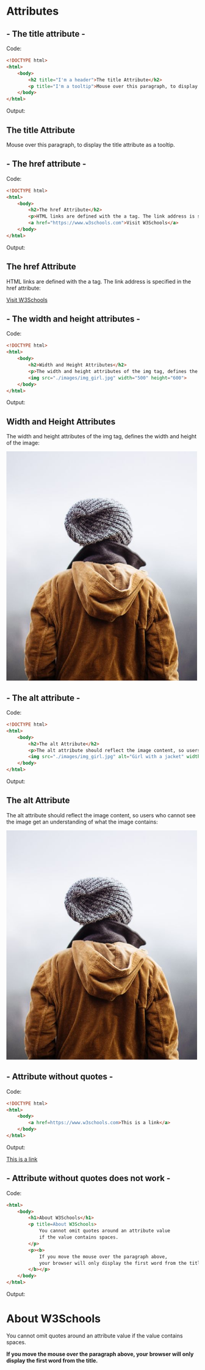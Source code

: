 # Attributes

## - The title attribute -

Code:

```html
<!DOCTYPE html>
<html>
    <body>
        <h2 title="I'm a header">The title Attribute</h2>
        <p title="I'm a tooltip">Mouse over this paragraph, to display the title attribute as a tooltip.</p>
    </body>
</html>
```

Output:

<!DOCTYPE html>
<html>
    <body>
        <h2 title="I'm a header">The title Attribute</h2>
        <p title="I'm a tooltip">Mouse over this paragraph, to display the title attribute as a tooltip.</p>
    </body>
</html>

## - The href attribute -

Code:

```html
<!DOCTYPE html>
<html>
    <body>
        <h2>The href Attribute</h2>
        <p>HTML links are defined with the a tag. The link address is specified in the href attribute:</p>
        <a href="https://www.w3schools.com">Visit W3Schools</a>
    </body>
</html>
```

Output:

<!DOCTYPE html>
<html>
    <body>
        <h2>The href Attribute</h2>
        <p>HTML links are defined with the a tag. The link address is specified in the href attribute:</p>
        <a href="https://www.w3schools.com">Visit W3Schools</a>
    </body>
</html>

## - The width and height attributes -

Code:

```html
<!DOCTYPE html>
<html>
    <body>
        <h2>Width and Height Attributes</h2>
        <p>The width and height attributes of the img tag, defines the width and height of the image:</p>
        <img src="./images/img_girl.jpg" width="500" height="600">
    </body>
</html>
```

Output:

<!DOCTYPE html>
<html>
    <body>
        <h2>Width and Height Attributes</h2>
        <p>The width and height attributes of the img tag, defines the width and height of the image:</p>
        <img src="./images/img_girl.jpg" width="500" height="600">
    </body>
</html>

## - The alt attribute -

Code:

```html
<!DOCTYPE html>
<html>
    <body>
        <h2>The alt Attribute</h2>
        <p>The alt attribute should reflect the image content, so users who cannot see the image get an understanding of what the image contains:</p>
        <img src="./images/img_girl.jpg" alt="Girl with a jacket" width="500" height="600">
    </body>
</html>
```

Output:

<!DOCTYPE html>
<html>
    <body>
        <h2>The alt Attribute</h2>
        <p>The alt attribute should reflect the image content, so users who cannot see the image get an understanding of what the image contains:</p>
        <img src="./images/img_girl.jpg" alt="Girl with a jacket" width="500" height="600">
    </body>
</html>

## - Attribute without quotes -

Code:

```html
<!DOCTYPE html>
<html>
    <body>
        <a href=https://www.w3schools.com>This is a link</a>
    </body>
</html>
```

Output:

<!DOCTYPE html>
<html>
    <body>
        <a href=https://www.w3schools.com>This is a link</a>
    </body>
</html>

## - Attribute without quotes does not work -

Code:

```html
<html>
    <body>
        <h1>About W3Schools</h1>
        <p title=About W3Schools>
            You cannot omit quotes around an attribute value 
            if the value contains spaces.
        </p>
        <p><b>
            If you move the mouse over the paragraph above,
            your browser will only display the first word from the title.
        </b></p>
    </body>
</html>
```

Output:

<html>
    <body>
        <h1>About W3Schools</h1>
        <p title=About W3Schools>
            You cannot omit quotes around an attribute value 
            if the value contains spaces.
        </p>
        <p><b>
            If you move the mouse over the paragraph above,
            your browser will only display the first word from the title.
        </b></p>
    </body>
</html>